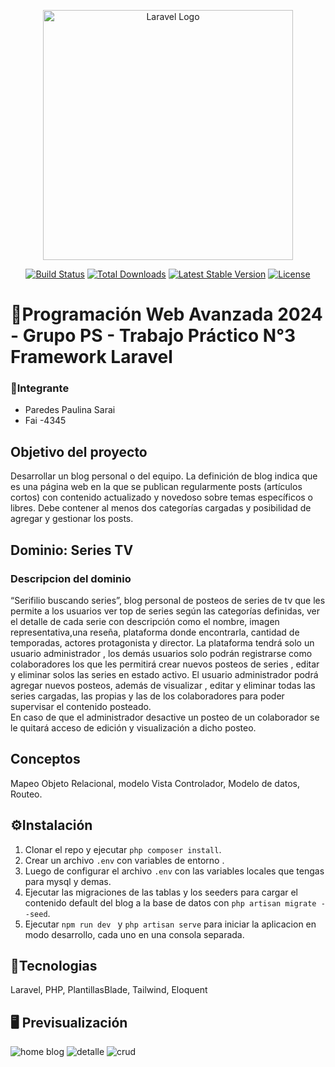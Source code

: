 <p align="center"><a href="https://laravel.com" target="_blank"><img src="https://raw.githubusercontent.com/laravel/art/master/logo-lockup/5%20SVG/2%20CMYK/1%20Full%20Color/laravel-logolockup-cmyk-red.svg" width="400" alt="Laravel Logo"></a></p>

<p align="center">
<a href="https://github.com/laravel/framework/actions"><img src="https://github.com/laravel/framework/workflows/tests/badge.svg" alt="Build Status"></a>
<a href="https://packagist.org/packages/laravel/framework"><img src="https://img.shields.io/packagist/dt/laravel/framework" alt="Total Downloads"></a>
<a href="https://packagist.org/packages/laravel/framework"><img src="https://img.shields.io/packagist/v/laravel/framework" alt="Latest Stable Version"></a>
<a href="https://packagist.org/packages/laravel/framework"><img src="https://img.shields.io/packagist/l/laravel/framework" alt="License"></a>
</p>

# 🤖Programación Web Avanzada 2024 - Grupo PS - Trabajo Práctico N°3  Framework Laravel

### 👤Integrante

 - Paredes Paulina Sarai
 - Fai -4345

## Objetivo del proyecto

Desarrollar un blog personal o del equipo. La definición de blog indica que es una página
web en la que se publican regularmente posts (artículos cortos) con contenido actualizado y
novedoso sobre temas específicos o libres. Debe contener al menos dos categorías cargadas y
posibilidad de agregar y gestionar los posts.

## Dominio: Series TV
### Descripcion del dominio 
“Serifilio buscando series”, blog personal de posteos de series de tv que les permite a  los usuarios ver top de series según las categorías definidas, ver el detalle de cada serie con descripción como el nombre, imagen representativa,una reseña, plataforma donde encontrarla, cantidad de temporadas, actores protagonista y director.
La plataforma tendrá solo un usuario administrador , los demás usuarios solo podrán registrarse como colaboradores los que les permitirá crear nuevos posteos de series , editar y eliminar solos las series en estado activo.
El usuario administrador podrá agregar nuevos posteos, además de visualizar , editar y eliminar  todas las series cargadas, las propias y las de los colaboradores para poder supervisar el contenido posteado.  
En caso  de que el administrador desactive un posteo de un colaborador se le quitará acceso de edición y visualización a dicho posteo.

## Conceptos

Mapeo Objeto Relacional, modelo Vista Controlador, Modelo de datos, Routeo.

## ⚙️Instalación

1) Clonar el repo y ejecutar  ```php composer install```.
2) Crear un archivo  ```.env``` con variables de entorno .
2) Luego de configurar el archivo ```.env``` con las variables locales que tengas para mysql y demas.
4) Ejecutar las migraciones de las tablas y los seeders para cargar el contenido default del blog a la base de datos con ```php artisan migrate --seed```.
5) Ejecutar ```npm run dev ``` y ```php artisan serve``` para iniciar la aplicacion en modo desarrollo, cada uno en una consola separada.

## 🚀Tecnologias
 Laravel, PHP, PlantillasBlade, Tailwind, Eloquent
## 🖥️ Previsualización
![home blog](https://github.com/PaulyPAREDES/myblog-series/assets/86857679/f25e4ccd-13a3-4399-ad38-8936ff4799c0)
![detalle](https://github.com/PaulyPAREDES/myblog-series/assets/86857679/c2f74ed6-e42b-4534-bd59-c096f5bc0710)
![crud](https://github.com/PaulyPAREDES/myblog-series/assets/86857679/7067d7f2-013b-4a96-8ca1-81253f5ffca7)
